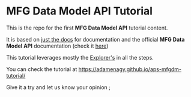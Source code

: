 # MFG Data Model API Tutorial

This is the repo for the first **MFG Data Model API** tutorial content.

It is based on [just the docs](https://just-the-docs.com) for documentation and the official **MFG Data Model API** documentation (check it [here](https://aps.autodesk.com/developer/overview/manufacturing-data-model-api))

This tutorial leverages mostly the [Explorer's](https://mfgdatamodel-explorer.autodesk.io) in all the steps.

You can check the tutorial at https://adamenagy.github.io/aps-mfgdm-tutorial/

Give it a try and let us know your opinion ;
